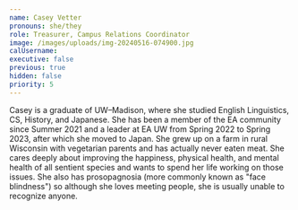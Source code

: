 ```yaml
---
name: Casey Vetter
pronouns: she/they
role: Treasurer, Campus Relations Coordinator
image: /images/uploads/img-20240516-074900.jpg
calUsername:
executive: false
previous: true
hidden: false
priority: 5
---
```

Casey is a graduate of UW–Madison, where she studied English Linguistics, CS, History, and Japanese. She has been a member of the EA community since Summer 2021 and a leader at EA UW from Spring 2022 to Spring 2023, after which she moved to Japan. She grew up on a farm in rural Wisconsin with vegetarian parents and has actually never eaten meat. She cares deeply about improving the happiness, physical health, and mental health of all sentient species and wants to spend her life working on those issues. She also has prosopagnosia (more commonly known as "face blindness") so although she loves meeting people, she is usually unable to recognize anyone.